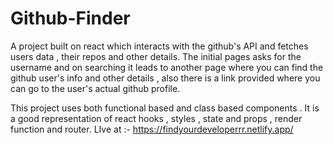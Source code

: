 # Github-Finder
A project built on react which interacts with the github's API and fetches users data , their repos and other details. The initial pages asks for the username and on searching it leads to another page where you can find the github user's info and other details , also there is a link provided where you can go to the user's actual github profile.   

This project uses both functional based and class based components . It is a good representation of react hooks , styles , state and props , render function and router.
LIve at :- https://findyourdeveloperrr.netlify.app/
